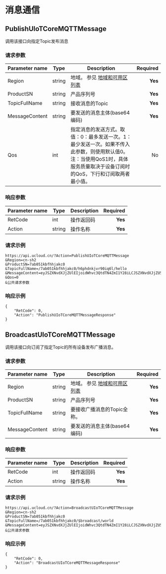 # 消息通信

## PublishUIoTCoreMQTTMessage

调用该接口向指定Topic发布消息

### 请求参数
|Parameter name|Type|Description|Required|
|------|------|--------|----:|
|Region|string|地域。 参见 [地域和可用区列表](https://docs.ucloud.cn/api/summary/regionlist)|**Yes**|
|ProductSN|string|产品序列号|**Yes**|
|TopicFullName|string|接收消息的Topic|**Yes**|
|MessageContent|string|要发送的消息主体(base64编码)|**Yes**|
|Qos|int|指定消息的发送方式。取值：0：最多发送一次。1：最少发送一次。如果不传入此参数，则使用默认值0。<br>注：当使用QoS1时，具体服务质量取决于设备订阅时的QoS，下行和订阅取两者最小值。|No|


### 响应参数
|Parameter name|Type|Description|Required|
|------|------|--------|----:|
|RetCode|int|操作返回码|**Yes**|
|Action|string|操作名称|**Yes**|

### 请求示例
```
https://api.ucloud.cn/?Action=PublishUIoTCoreMQTTMessage
&Region=cn-sh2
&ProductSN=7ab051kbfhhjakc0
&TopicFullName=/7ab051kbfhhjakc0/h6phdnkjvr90iq6l/hello
&MessageContent=eyJSZXNvdXJjZUlEIjoidWhvc3QtdTN4ZmI1Y28iLCJSZXNvdXJjZU5hbWUiOiJ1YnVudHUtdm5jIiwiUGF0aCI6Ii9oZWxsbyIsIlBvcnQiOjkwOTB9
&Qos=0
&公共请求参数
```
### 响应示例
```
{
    "RetCode": 0,
    "Action": "PublishUIoTCoreMQTTMessageResponse"
}
```



## BroadcastUIoTCoreMQTTMessage

调用该接口向订阅了指定Topic的所有设备发布广播消息。

### 请求参数
|Parameter name|Type|Description|Required|
|------|------|--------|----:|
|Region|string|地域。 参见 [地域和可用区列表](https://docs.ucloud.cn/api/summary/regionlist)|**Yes**|
|ProductSN|string|产品序列号|**Yes**|
|TopicFullName|string|要接收广播消息的Topic全称。|**Yes**|
|MessageContent|string|要发送的消息主体(base64编码)|**Yes**|


### 响应参数
|Parameter name|Type|Description|Required|
|------|------|--------|----:|
|RetCode|int|操作返回码|**Yes**|
|Action|string|操作名称|**Yes**|

### 请求示例
```
https://api.ucloud.cn/?Action=BroadcastUIoTCoreMQTTMessage
&Region=cn-sh2
&ProductSN=7ab051kbfhhjakc0
&TopicFullName=/7ab051kbfhhjakc0/$broadcast/world
&MessageContent=eyJSZXNvdXJjZUlEIjoidWhvc3QtdTN4ZmI1Y28iLCJSZXNvdXJjZU5hbWUiOiJ1YnVudHUtdm5jIiwiUGF0aCI6Ii9oZWxsbyIsIlBvcnQiOjkwOTB9
&公共请求参数
```
### 响应示例
```
{
    "RetCode": 0,
    "Action": "BroadcastUIoTCoreMQTTMessageResponse"
}
```
